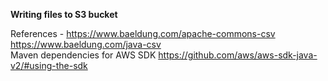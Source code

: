 **Writing files to S3 bucket**

References - https://www.baeldung.com/apache-commons-csv
<br /> https://www.baeldung.com/java-csv
<br /> Maven dependencies for AWS SDK 
https://github.com/aws/aws-sdk-java-v2/#using-the-sdk 
